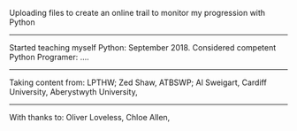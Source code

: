 Uploading files to create an online trail to monitor my progression with Python
*****
Started teaching myself Python: September 2018. Considered competent Python Programer: ....
*****
Taking content from: LPTHW; Zed Shaw, ATBSWP; Al Sweigart, Cardiff University, Aberystwyth University,
*****
With thanks to: Oliver Loveless, Chloe Allen, 
